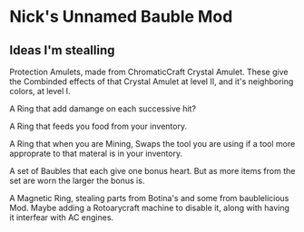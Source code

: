 Nick's Unnamed Bauble Mod
=========================


Ideas I'm stealling
-------------------

Protection Amulets, made from ChromaticCraft Crystal Amulet. These give the Combinded effects of that Crystal Amulet at level II, and it's neighboring colors, at level I.

A Ring that add damange on each successive hit? 

A Ring that feeds you food from your inventory.

A Ring that when you are Mining, Swaps the tool you are using if a tool more approprate to that materal is in your inventory.

A set of Baubles that each give one bonus heart. But as more items from the set are worn the larger the bonus is.

A Magnetic Ring, stealing parts from Botina's and some from baublelicious Mod. Maybe adding a Rotoarycraft machine to disable it, along with having it interfear with AC engines.

